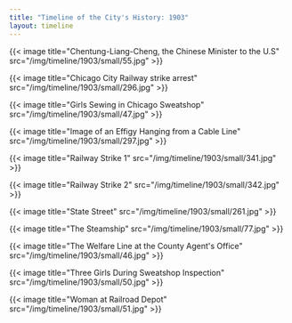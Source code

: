 ```yaml
---
title: "Timeline of the City's History: 1903"
layout: timeline
---
```


{{< image title="Chentung-Liang-Cheng, the Chinese Minister to the U.S" src="/img/timeline/1903/small/55.jpg" >}}

{{< image title="Chicago City Railway strike arrest" src="/img/timeline/1903/small/296.jpg" >}}

{{< image title="Girls Sewing in Chicago Sweatshop" src="/img/timeline/1903/small/47.jpg" >}}

{{< image title="Image of an Effigy Hanging from a Cable Line" src="/img/timeline/1903/small/297.jpg" >}}

{{< image title="Railway Strike 1" src="/img/timeline/1903/small/341.jpg" >}}

{{< image title="Railway Strike 2" src="/img/timeline/1903/small/342.jpg" >}}

{{< image title="State Street" src="/img/timeline/1903/small/261.jpg" >}}

{{< image title="The Steamship" src="/img/timeline/1903/small/77.jpg" >}}

{{< image title="The Welfare Line at the County Agent's Office" src="/img/timeline/1903/small/46.jpg" >}}

{{< image title="Three Girls During Sweatshop Inspection" src="/img/timeline/1903/small/50.jpg" >}}

{{< image title="Woman at Railroad Depot" src="/img/timeline/1903/small/51.jpg" >}}
